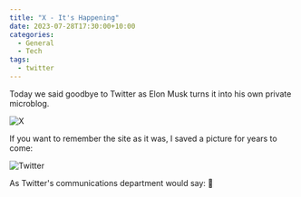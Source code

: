 ```yaml
---
title: "X - It's Happening"
date: 2023-07-28T17:30:00+10:00
categories:
  - General
  - Tech
tags:
  - twitter
---
```


Today we said goodbye to Twitter as Elon Musk turns it into his own private microblog.

![X](/uploads/2023/07/x.png#center)

<!--more-->

If you want to remember the site as it was, I saved a picture for years to come:

![Twitter](/uploads/2023/07/twitter.png#center)

As Twitter's communications department would say: 💩
